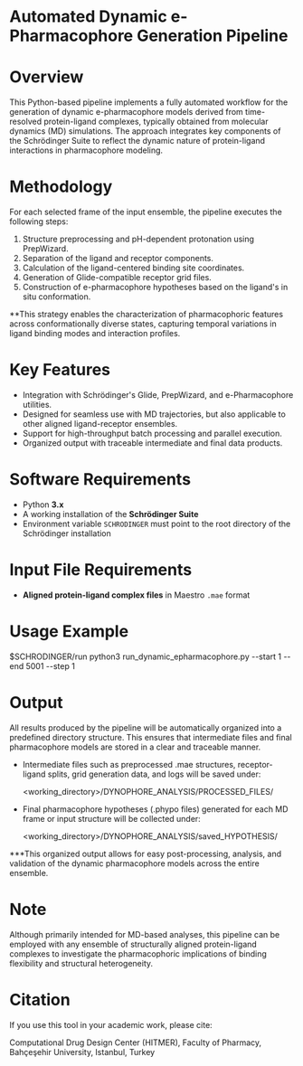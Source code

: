 # Automated Dynamic e-Pharmacophore Generation Pipeline

# Overview
This Python-based pipeline implements a fully automated workflow for the generation of dynamic e-pharmacophore models derived from time-resolved protein-ligand complexes, typically obtained from molecular dynamics (MD) simulations. The approach integrates key components of the Schrödinger Suite to reflect the dynamic nature of protein-ligand interactions in pharmacophore modeling.

# Methodology
For each selected frame of the input ensemble, the pipeline executes the following steps:

1. Structure preprocessing and pH-dependent protonation using PrepWizard.
2. Separation of the ligand and receptor components.
3. Calculation of the ligand-centered binding site coordinates.
4. Generation of Glide-compatible receptor grid files.
5. Construction of e-pharmacophore hypotheses based on the ligand's in situ conformation.

**This strategy enables the characterization of pharmacophoric features across conformationally diverse states, capturing temporal variations in ligand binding modes and interaction profiles.

# Key Features
- Integration with Schrödinger's Glide, PrepWizard, and e-Pharmacophore utilities.
- Designed for seamless use with MD trajectories, but also applicable to other aligned ligand-receptor ensembles.
- Support for high-throughput batch processing and parallel execution.
- Organized output with traceable intermediate and final data products.

# Software Requirements
- Python **3.x**
- A working installation of the **Schrödinger Suite**
- Environment variable `SCHRODINGER` must point to the root directory of the Schrödinger installation  

# Input File Requirements
- **Aligned protein-ligand complex files** in Maestro `.mae` format

# Usage Example

$SCHRODINGER/run python3 run_dynamic_epharmacophore.py --start 1 --end 5001 --step 1

# Output
All results produced by the pipeline will be automatically organized into a predefined directory structure. This ensures that intermediate files and final pharmacophore models are stored in a clear and traceable manner.

- Intermediate files such as preprocessed .mae structures, receptor-ligand splits, grid generation data, and logs will be saved under:

  <working_directory>/DYNOPHORE_ANALYSIS/PROCESSED_FILES/

- Final pharmacophore hypotheses (.phypo files) generated for each MD frame or input structure will be collected under:

  <working_directory>/DYNOPHORE_ANALYSIS/saved_HYPOTHESIS/

***This organized output allows for easy post-processing, analysis, and validation of the dynamic pharmacophore models across the entire ensemble.

# Note
Although primarily intended for MD-based analyses, this pipeline can be employed with any ensemble of structurally aligned protein-ligand complexes to investigate the pharmacophoric implications of binding flexibility and structural heterogeneity.

# Citation
If you use this tool in your academic work, please cite:

Computational Drug Design Center (HITMER), Faculty of Pharmacy, Bahçeşehir University, Istanbul, Turkey
